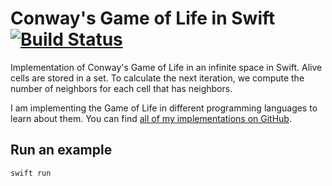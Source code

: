 # Conway's Game of Life in Swift [![Build Status](https://travis-ci.com/domoritz/gameoflife-swift.svg?branch=master)](https://travis-ci.com/domoritz/gameoflife-swift)

Implementation of Conway's Game of Life in an infinite space in Swift. Alive cells are stored in a set. To calculate the next iteration, we compute the number of neighbors for each cell that has neighbors.

I am implementing the Game of Life in different programming languages to learn about them. You can find [all of my implementations on GitHub](https://github.com/domoritz?tab=repositories&q=gameoflife).

## Run an example

```bash
swift run
```
